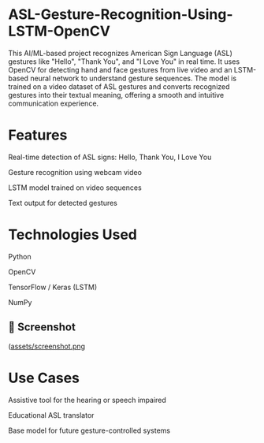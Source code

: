 # ASL-Gesture-Recognition-Using-LSTM-OpenCV
This AI/ML-based project recognizes American Sign Language (ASL) gestures like "Hello", "Thank You", and "I Love You" in real time. It uses OpenCV for detecting hand and face gestures from live video and an LSTM-based neural network to understand gesture sequences. The model is trained on a video dataset of ASL gestures and converts recognized gestures into their textual meaning, offering a smooth and intuitive communication experience.

# Features
Real-time detection of ASL signs: Hello, Thank You, I Love You

Gesture recognition using webcam video

LSTM model trained on video sequences

Text output for detected gestures

# Technologies Used
Python

OpenCV

TensorFlow / Keras (LSTM)

NumPy

## 📸 Screenshot
([assets/screenshot.png](https://github.com/LipsaDas0710/ASL-Gesture-Recognition-Using-LSTM-OpenCV/blob/main/WhatsApp%20Image%202025-10-23%20at%2017.15.52_c24e6aba.jpg)

# Use Cases
Assistive tool for the hearing or speech impaired

Educational ASL translator

Base model for future gesture-controlled systems

